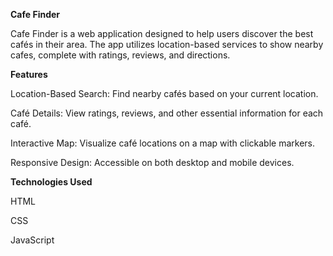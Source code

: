 **Cafe Finder**

Cafe Finder is a web application designed to help users discover the best cafés in their area. The app utilizes location-based services to show nearby cafes, complete with ratings, reviews, and directions.

**Features**

Location-Based Search: Find nearby cafés based on your current location.

Café Details: View ratings, reviews, and other essential information for each café.

Interactive Map: Visualize café locations on a map with clickable markers.

Responsive Design: Accessible on both desktop and mobile devices.

**Technologies Used**

HTML

CSS

JavaScript


